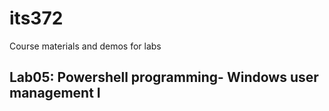 # its372
Course materials and demos for labs


## Lab05: Powershell programming- Windows user management I



